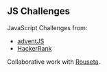 ## JS Challenges

JavaScript Challenges from:

- [adventJS](https://adventjs.dev/)
- [HackerRank](https://www.hackerrank.com/domains/algorithms) 

Collaborative work with [Rouseta](https://github.com/Rouseta).
